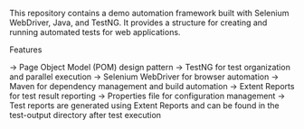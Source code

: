 This repository contains a demo automation framework built with Selenium WebDriver, Java, and TestNG. It provides a structure for creating and running automated tests for web applications.

Features

-> Page Object Model (POM) design pattern
-> TestNG for test organization and parallel execution
-> Selenium WebDriver for browser automation
-> Maven for dependency management and build automation
-> Extent Reports for test result reporting
-> Properties file for configuration management
-> Test reports are generated using Extent Reports and can be found in the test-output directory after test execution
